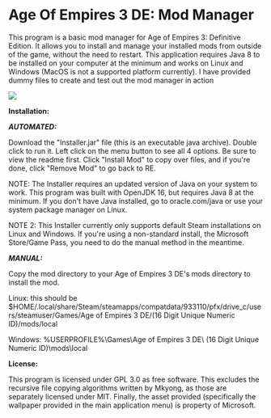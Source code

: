 # Age Of Empires 3 DE: Mod Manager

This program is a basic mod manager for Age of Empires 3: Definitive Edition. It allows you to install and manage your installed mods from outside of the game, without the need to restart. This application requires Java 8 to be installed on your computer at the minimum and works on Linux and Windows (MacOS is not a supported platform currently). I have provided dummy files to create and test out the mod manager in action 

<img
src="https://github.com/kck130030/Age-Of-Empires-3-DE-Mod-Manager/blob/master/background_wallpaper.png">

<b>Installation:</b>

<b><i>AUTOMATED:</i></b> 

Download the "Installer.jar" file (this is an executable java archive).  Double
click to run it. Left click on the menu button to see all 4 options. Be sure to
view the readme first. Click "Install Mod" to copy over files, and if you're
done, click "Remove Mod" to go back to RE.

NOTE: The Installer requires an updated version of Java on your system to work.
This program was built with OpenJDK 16, but requires Java 8 at the minimum. If
you don't have Java installed, go to oracle.com/java or use your system package
manager on Linux. 

NOTE 2: This Installer currently only supports default Steam installations on
Linux and Windows. If you're using a non-standard install, the Microsoft
Store/Game Pass, you need to do the manual method in the meantime.

<b><i>MANUAL:</i></b>

Copy the mod directory to your Age of Empires 3 DE's mods directory to
install the mod.


Linux: this should be $HOME/.local/share/Steam/steamapps/compatdata/933110/pfx/drive_c/users/steamuser/Games/Age of Empires 3 DE/(16 Digit Unique Numeric ID)/mods/local

Windows: %USERPROFILE%\Games\Age of Empires 3 DE\ (16 Digit Unique Numeric ID)\mods\local 


<b>License:</b>

This program is licensed under GPL 3.0 as free software. This excludes the recursive file copying algorithms written by Mkyong, as those are separately licensed under MIT. Finally, the asset provided (specifically the wallpaper provided in the main application menu) is property of Microsoft.
